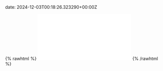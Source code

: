 date: 2024-12-03T00:18:26.323290+00:00Z


{% rawhtml %}
<embed src="./mail.example.com-http.html" type="text/html">
{% /rawhtml %}